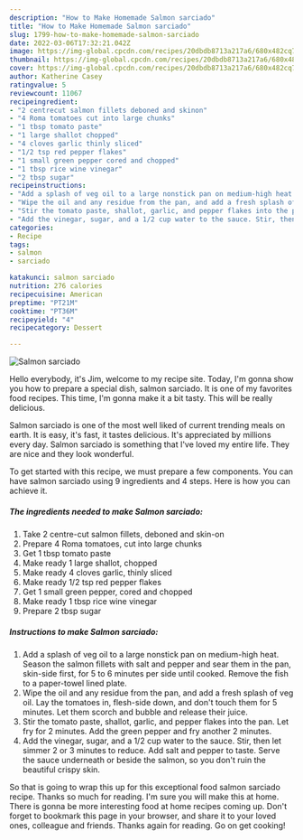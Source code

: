 ```yaml
---
description: "How to Make Homemade Salmon sarciado"
title: "How to Make Homemade Salmon sarciado"
slug: 1799-how-to-make-homemade-salmon-sarciado
date: 2022-03-06T17:32:21.042Z
image: https://img-global.cpcdn.com/recipes/20dbdb8713a217a6/680x482cq70/salmon-sarciado-recipe-main-photo.jpg
thumbnail: https://img-global.cpcdn.com/recipes/20dbdb8713a217a6/680x482cq70/salmon-sarciado-recipe-main-photo.jpg
cover: https://img-global.cpcdn.com/recipes/20dbdb8713a217a6/680x482cq70/salmon-sarciado-recipe-main-photo.jpg
author: Katherine Casey
ratingvalue: 5
reviewcount: 11067
recipeingredient:
- "2 centrecut salmon fillets deboned and skinon"
- "4 Roma tomatoes cut into large chunks"
- "1 tbsp tomato paste"
- "1 large shallot chopped"
- "4 cloves garlic thinly sliced"
- "1/2 tsp red pepper flakes"
- "1 small green pepper cored and chopped"
- "1 tbsp rice wine vinegar"
- "2 tbsp sugar"
recipeinstructions:
- "Add a splash of veg oil to a large nonstick pan on medium-high heat. Season the salmon fillets with salt and pepper and sear them in the pan, skin-side first, for 5 to 6 minutes per side until cooked. Remove the fish to a paper-towel lined plate."
- "Wipe the oil and any residue from the pan, and add a fresh splash of veg oil. Lay the tomatoes in, flesh-side down, and don't touch them for 5 minutes. Let them scorch and bubble and release their juice."
- "Stir the tomato paste, shallot, garlic, and pepper flakes into the pan. Let fry for 2 minutes. Add the green pepper and fry another 2 minutes."
- "Add the vinegar, sugar, and a 1/2 cup water to the sauce. Stir, then let simmer 2 or 3 minutes to reduce. Add salt and pepper to taste. Serve the sauce underneath or beside the salmon, so you don't ruin the beautiful crispy skin."
categories:
- Recipe
tags:
- salmon
- sarciado

katakunci: salmon sarciado 
nutrition: 276 calories
recipecuisine: American
preptime: "PT21M"
cooktime: "PT36M"
recipeyield: "4"
recipecategory: Dessert

---
```



![Salmon sarciado](https://img-global.cpcdn.com/recipes/20dbdb8713a217a6/680x482cq70/salmon-sarciado-recipe-main-photo.jpg)

Hello everybody, it's Jim, welcome to my recipe site. Today, I'm gonna show you how to prepare a special dish, salmon sarciado. It is one of my favorites food recipes. This time, I'm gonna make it a bit tasty. This will be really delicious.

Salmon sarciado is one of the most well liked of current trending meals on earth. It is easy, it's fast, it tastes delicious. It's appreciated by millions every day. Salmon sarciado is something that I've loved my entire life. They are nice and they look wonderful.




To get started with this recipe, we must prepare a few components. You can have salmon sarciado using 9 ingredients and 4 steps. Here is how you can achieve it.

<!--inarticleads1-->

##### The ingredients needed to make Salmon sarciado:

1. Take 2 centre-cut salmon fillets, deboned and skin-on
1. Prepare 4 Roma tomatoes, cut into large chunks
1. Get 1 tbsp tomato paste
1. Make ready 1 large shallot, chopped
1. Make ready 4 cloves garlic, thinly sliced
1. Make ready 1/2 tsp red pepper flakes
1. Get 1 small green pepper, cored and chopped
1. Make ready 1 tbsp rice wine vinegar
1. Prepare 2 tbsp sugar




<!--inarticleads2-->

##### Instructions to make Salmon sarciado:

1. Add a splash of veg oil to a large nonstick pan on medium-high heat. Season the salmon fillets with salt and pepper and sear them in the pan, skin-side first, for 5 to 6 minutes per side until cooked. Remove the fish to a paper-towel lined plate.
1. Wipe the oil and any residue from the pan, and add a fresh splash of veg oil. Lay the tomatoes in, flesh-side down, and don't touch them for 5 minutes. Let them scorch and bubble and release their juice.
1. Stir the tomato paste, shallot, garlic, and pepper flakes into the pan. Let fry for 2 minutes. Add the green pepper and fry another 2 minutes.
1. Add the vinegar, sugar, and a 1/2 cup water to the sauce. Stir, then let simmer 2 or 3 minutes to reduce. Add salt and pepper to taste. Serve the sauce underneath or beside the salmon, so you don't ruin the beautiful crispy skin.




So that is going to wrap this up for this exceptional food salmon sarciado recipe. Thanks so much for reading. I'm sure you will make this at home. There is gonna be more interesting food at home recipes coming up. Don't forget to bookmark this page in your browser, and share it to your loved ones, colleague and friends. Thanks again for reading. Go on get cooking!
